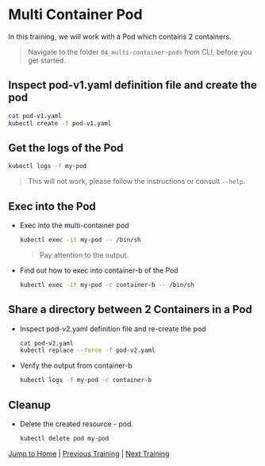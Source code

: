 # Multi Container Pod

In this training, we will work with a Pod which contains 2 containers.

>Navigate to the folder `04_multi-container-pods` from CLI, before you get started. 

## Inspect pod-v1.yaml definition file and create the pod

```bash
cat pod-v1.yaml
kubectl create -f pod-v1.yaml
```

## Get the logs of the Pod

```bash
kubectl logs -f my-pod
```
>This will not work, please follow the instructions or consult `--help`.

## Exec into the Pod

* Exec into the multi-container pod
  ```bash
  kubectl exec -it my-pod -- /bin/sh
  ```
  >Pay attention to the output.

* Find out how to exec into container-b of the Pod
  ```bash
  kubectl exec -it my-pod -c container-b -- /bin/sh
  ```

## Share a directory between 2 Containers in a Pod

* Inspect pod-v2.yaml definition file and re-create the pod
  ```bash
  cat pod-v2.yaml
  kubectl replace --force -f pod-v2.yaml
  ```

* Verify the output from container-b
  ```bash
  kubectl logs -f my-pod -c container-b
  ```

## Cleanup
* Delete the created resource - pod.
  ```bash
  kubectl delete pod my-pod
  ```

[Jump to Home](../README.md) | [Previous Training](../03_commands-and-args/README.md) | [Next Training](../05_replicasets/README.md)